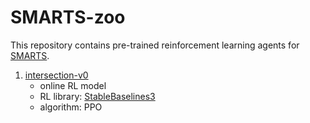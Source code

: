 # SMARTS-zoo

This repository contains pre-trained reinforcement learning agents for [SMARTS](https://github.com/huawei-noah/SMARTS).

1. [intersection-v0](./intersection-v0)
    + online RL model
    + RL library: [StableBaselines3](https://github.com/DLR-RM/stable-baselines3)
    + algorithm: PPO

<!-- 1. [cut-off-v0](./cut-off-v0)
    + offline RL model    
    + RL library: [d3rlpy](https://github.com/takuseno/d3rlpy)
    + algorithm: CQL -->
